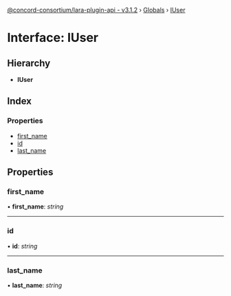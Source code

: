 [@concord-consortium/lara-plugin-api - v3.1.2](../README.md) › [Globals](../globals.md) › [IUser](iuser.md)

# Interface: IUser

## Hierarchy

* **IUser**

## Index

### Properties

* [first_name](iuser.md#first_name)
* [id](iuser.md#id)
* [last_name](iuser.md#last_name)

## Properties

###  first_name

• **first_name**: *string*

___

###  id

• **id**: *string*

___

###  last_name

• **last_name**: *string*
